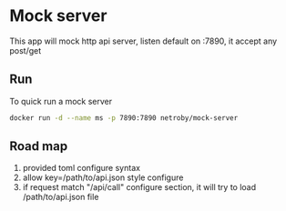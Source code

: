 # Mock server


This app will mock http api server, listen default on :7890, it accept any post/get

## Run

To quick run a mock server

```bash
docker run -d --name ms -p 7890:7890 netroby/mock-server 
```

## Road map

1. provided toml configure syntax
2. allow  key=/path/to/api.json style configure
3. if request match "/api/call" configure section, it will try to load /path/to/api.json file


